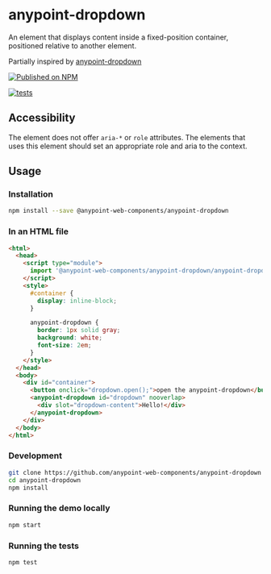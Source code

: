 # anypoint-dropdown

An element that displays content inside a fixed-position container, positioned relative to another element.

Partially inspired by [anypoint-dropdown](https://github.com/PolymerElements/anypoint-dropdown)

[![Published on NPM](https://img.shields.io/npm/v/@anypoint-web-components/anypoint-dropdown.svg)](https://www.npmjs.com/package/@anypoint-web-components/anypoint-dropdown)

[![tests](https://github.com/anypoint-web-components/anypoint-dropdown/actions/workflows/deployment.yml/badge.svg)](https://github.com/anypoint-web-components/anypoint-dropdown/actions/workflows/deployment.yml)

## Accessibility

The element does not offer `aria-*` or `role` attributes. The elements that uses this element should set an appropriate role and aria to the context.

## Usage

### Installation

```sh
npm install --save @anypoint-web-components/anypoint-dropdown
```

### In an HTML file

```html
<html>
  <head>
    <script type="module">
      import '@anypoint-web-components/anypoint-dropdown/anypoint-dropdown.js';
    </script>
    <style>
      #container {
        display: inline-block;
      }

      anypoint-dropdown {
        border: 1px solid gray;
        background: white;
        font-size: 2em;
      }
    </style>
  </head>
  <body>
    <div id="container">
      <button onclick="dropdown.open();">open the anypoint-dropdown</button>
      <anypoint-dropdown id="dropdown" nooverlap>
        <div slot="dropdown-content">Hello!</div>
      </anypoint-dropdown>
    </div>
  </body>
</html>
```

### Development

```sh
git clone https://github.com/anypoint-web-components/anypoint-dropdown
cd anypoint-dropdown
npm install
```

### Running the demo locally

```sh
npm start
```

### Running the tests

```sh
npm test
```
